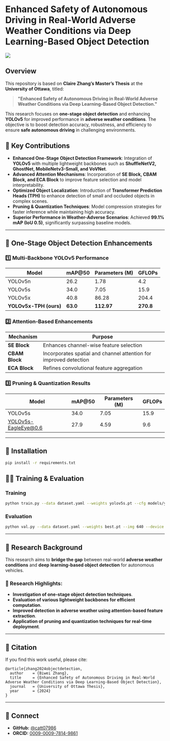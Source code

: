 # Enhanced Safety of Autonomous Driving in Real-World Adverse Weather Conditions via Deep Learning-Based Object Detection

![](https://img.shields.io/badge/Update-News-blue.svg?style=plastic)

## Overview
This repository is based on **Claire Zhang’s Master’s Thesis** at the **University of Ottawa**, titled:
> **"Enhanced Safety of Autonomous Driving in Real-World Adverse Weather Conditions via Deep Learning-Based Object Detection."**

This research focuses on **one-stage object detection** and enhancing **YOLOv5** for improved performance in **adverse weather conditions**. The objective is to boost detection accuracy, robustness, and efficiency to ensure **safe autonomous driving** in challenging environments.

## 🚀 Key Contributions
- **Enhanced One-Stage Object Detection Framework**: Integration of **YOLOv5** with multiple lightweight backbones such as **ShuffleNetV2, GhostNet, MobileNetv3-Small, and VoVNet**.
- **Advanced Attention Mechanisms**: Incorporation of **SE Block, CBAM Block, and ECA Block** to improve feature selection and model interpretability.
- **Optimized Object Localization**: Introduction of **Transformer Prediction Heads (TPH)** to enhance detection of small and occluded objects in complex scenes.
- **Pruning & Quantization Techniques**: Model compression strategies for faster inference while maintaining high accuracy.
- **Superior Performance in Weather-Adverse Scenarios**: Achieved **99.1% mAP (IoU 0.5)**, significantly surpassing baseline models.

---

## 📌 One-Stage Object Detection Enhancements
### 1️⃣ Multi-Backbone YOLOv5 Performance
| Model                    | mAP@50 | Parameters (M) | GFLOPs |
|--------------------------|--------|---------------|--------|
| YOLOv5n                 | 26.2   | 1.78          | 4.2    |
| YOLOv5s                 | 34.0   | 7.05          | 15.9   |
| YOLOv5x                 | 40.8   | 86.28         | 204.4  |
| **YOLOv5x-TPH (ours)**  | **63.0** | **112.97**    | **270.8**  |

### 2️⃣ Attention-Based Enhancements
| Mechanism | Purpose |
|-----------|---------|
| **SE Block** | Enhances channel-wise feature selection |
| **CBAM Block** | Incorporates spatial and channel attention for improved detection |
| **ECA Block** | Refines convolutional feature aggregation |

### 3️⃣ Pruning & Quantization Results
| Model                | mAP@50 | Parameters (M) | GFLOPs |
|----------------------|--------|---------------|--------|
| YOLOv5s             | 34.0   | 7.05          | 15.9   |
| YOLOv5s-EagleEye@0.6 | 27.9   | 4.59          | 9.6    |

---

## 📂 Installation
```bash
pip install -r requirements.txt
```

## 🏋️‍♂️ Training & Evaluation
### Training
```bash
python train.py --data dataset.yaml --weights yolov5s.pt --cfg models/yolov5s.yaml --epochs 300 --batch-size 8 --img 640 --device 0,1
```
### Evaluation
```bash
python val.py --data dataset.yaml --weights best.pt --img 640 --device 0
```

---

## 📌 Research Background
This research aims to **bridge the gap** between real-world **adverse weather conditions** and **deep learning-based object detection** for autonomous vehicles. 

### 🔬 Research Highlights:
- **Investigation of one-stage object detection techniques**.
- **Evaluation of various lightweight backbones for efficient computation**.
- **Improved detection in adverse weather using attention-based feature extraction**.
- **Application of pruning and quantization techniques for real-time deployment**.

---

## 📄 Citation
If you find this work useful, please cite:
```
@article{zhang2024objectdetection,
  author    = {Biwei Zhang},
  title     = {Enhanced Safety of Autonomous Driving in Real-World Adverse Weather Conditions via Deep Learning-Based Object Detection},
  journal   = {University of Ottawa Thesis},
  year      = {2024}
}
```

---

## 🔗 Connect
- **GitHub:** [@catt07986](https://github.com/catt07986)
- **ORCID:** [0009-0009-7814-9861](https://orcid.org/0009-0009-7814-9861)



